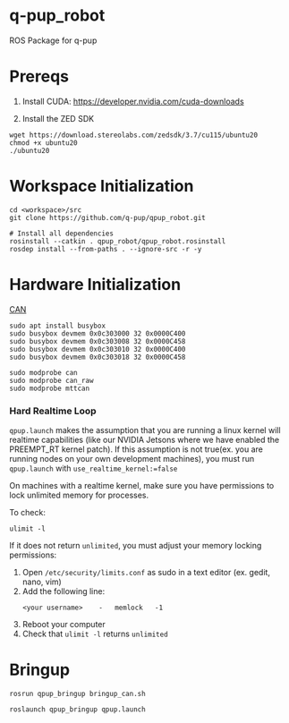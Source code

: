 # q-pup_robot
ROS Package for q-pup

# Prereqs
1) Install CUDA: https://developer.nvidia.com/cuda-downloads

2) Install the ZED SDK
```
wget https://download.stereolabs.com/zedsdk/3.7/cu115/ubuntu20
chmod +x ubuntu20
./ubuntu20
```


# Workspace Initialization

```
cd <workspace>/src
git clone https://github.com/q-pup/qpup_robot.git

# Install all dependencies
rosinstall --catkin . qpup_robot/qpup_robot.rosinstall
rosdep install --from-paths . --ignore-src -r -y
```

# Hardware Initialization
[CAN](https://medium.com/@ramin.nabati/enabling-can-on-nvidia-jetson-xavier-developer-kit-aaaa3c4d99c9)
```
sudo apt install busybox
sudo busybox devmem 0x0c303000 32 0x0000C400
sudo busybox devmem 0x0c303008 32 0x0000C458
sudo busybox devmem 0x0c303010 32 0x0000C400
sudo busybox devmem 0x0c303018 32 0x0000C458

sudo modprobe can
sudo modprobe can_raw
sudo modprobe mttcan
```

### Hard Realtime Loop

`qpup.launch` makes the assumption that you are running a linux kernel will realtime capabilities (like our NVIDIA
Jetsons where we have enabled the PREEMPT_RT kernel patch). If this assumption is not true(ex. you are running nodes on
your own development machines), you must run `qpup.launch` with `use_realtime_kernel:=false`

On machines with a realtime kernel, make sure you have permissions to lock unlimited memory for processes.

To check:

```
ulimit -l
```

If it does not return `unlimited`, you must adjust your memory locking permissions:

1. Open `/etc/security/limits.conf` as sudo in a text editor (ex. gedit, nano, vim)
2. Add the following line:
   ```
   <your username>    -   memlock   -1
   ```
3. Reboot your computer
4. Check that `ulimit -l` returns `unlimited`

# Bringup

```
rosrun qpup_bringup bringup_can.sh

roslaunch qpup_bringup qpup.launch
```
